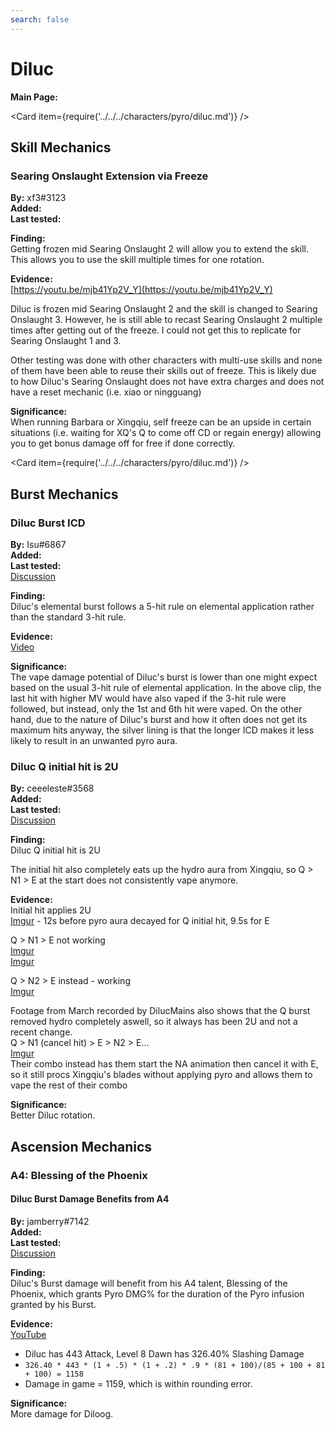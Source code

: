 ```yaml
---
search: false
---
```


# Diluc

**Main Page:**

<Card item={require('../../../characters/pyro/diluc.md')} />

## Skill Mechanics

### Searing Onslaught Extension via Freeze

**By:** xf3\#3123  
**Added:** <Version date="2021-06-07" />  
**Last tested:** <VersionHl date="2021-06-07" />

**Finding:**  
Getting frozen mid Searing Onslaught 2 will allow you to extend the skill. This allows you to use the skill multiple times for one rotation.

**Evidence:**  
[https://youtu.be/mjb41Yp2V_Y](https://youtu.be/mjb41Yp2V_Y)

Diluc is frozen mid Searing Onslaught 2 and the skill is changed to Searing Onslaught 3. However, he is still able to recast Searing Onslaught 2 multiple times after getting out of the freeze. I could not get this to replicate for Searing Onslaught 1 and 3.

Other testing was done with other characters with multi-use skills and none of them have been able to reuse their skills out of freeze. This is likely due to how Diluc's Searing Onslaught does not have extra charges and does not have a reset mechanic \(i.e. xiao or ningguang\)

**Significance:**  
When running Barbara or Xingqiu, self freeze can be an upside in certain situations \(i.e. waiting for XQ's Q to come off CD or regain energy\) allowing you to get bonus damage off for free if done correctly.

<Card item={require('../../../characters/pyro/diluc.md')} />

## Burst Mechanics

### Diluc Burst ICD

**By:** Isu\#6867  
**Added:** <Version date="2021-05-29" />  
**Last tested:** <VersionHl date="2021-05-29" />  
[Discussion](https://tickets.deeznuts.moe/ticket-archive/attachments_845447638719266826_848323323459928085_transcript-diluc-burst-icd.html)

**Finding:**  
Diluc's elemental burst follows a 5-hit rule on elemental application rather than the standard 3-hit rule.

**Evidence:**  
[Video](https://youtu.be/BaBQi0GZOEU)

**Significance:**  
The vape damage potential of Diluc's burst is lower than one might expect based on the usual 3-hit rule of elemental application. In the above clip, the last hit with higher MV would have also vaped if the 3-hit rule were followed, but instead, only the 1st and 6th hit were vaped. On the other hand, due to the nature of Diluc's burst and how it often does not get its maximum hits anyway, the silver lining is that the longer ICD makes it less likely to result in an unwanted pyro aura.

### Diluc Q initial hit is 2U

**By:** ceeeleste#3568  
**Added:** <Version date="2021-08-20" />  
**Last tested:** <VersionHl date="2021-08-20" />  
[Discussion](https://tickets.deeznuts.moe/ticket-archive/attachments_877477456519512064_878178628079353886_transcript-diluc-q-gauge-is-2u-and-not-1u-on-the-initial-hit.html)

**Finding:**  
Diluc Q initial hit is 2U

The initial hit also completely eats up the hydro aura from Xingqiu, so Q > N1 > E at the start does not consistently vape anymore.

**Evidence:**  
Initial hit applies 2U  
[Imgur](https://imgur.com/Hb1NJ7w) - 12s before pyro aura decayed for Q initial hit, 9.5s for E

Q > N1 > E not working  
[Imgur](https://imgur.com/Su0TaYR)  
[Imgur](https://imgur.com/hZPz7Cd)

Q > N2 > E instead - working  
[Imgur](https://imgur.com/Zxat4TI)

Footage from March recorded by DilucMains also shows that the Q burst removed hydro completely aswell, so it always has been 2U and not a recent change.  
Q > N1 (cancel hit) > E > N2 > E...  
[Imgur](https://imgur.com/HIzeN1F)  
Their combo instead has them start the NA animation then cancel it with E, so it still procs Xingqiu's blades without applying pyro and allows them to vape the rest of their combo

**Significance:**  
Better Diluc rotation.

## Ascension Mechanics

### A4: Blessing of the Phoenix

#### Diluc Burst Damage Benefits from A4

**By:** jamberry\#7142  
**Added:** <Version date="2021-12-12" />  
**Last tested:** <VersionHl date="2021-12-12" />  
[Discussion](https://tickets.deeznuts.moe/ticket-archive/attachments_917975114987999382_919073580216643584_transcript-diluc-burst-benefits-from-a4.html)

**Finding:**  
Diluc's Burst damage will benefit from his A4 talent, Blessing of the Phoenix, which grants Pyro DMG% for the duration of the Pyro infusion granted by his Burst.

**Evidence:**  
[YouTube](https://youtu.be/kgvoO5fdECw)

* Diluc has 443 Attack, Level 8 Dawn has 326.40% Slashing Damage
* `326.40 * 443 * (1 + .5) * (1 + .2) * .9 * (81 + 100)/(85 + 100 + 81 + 100) = 1158`
* Damage in game = 1159, which is within rounding error.

**Significance:**  
More damage for Diloog.
